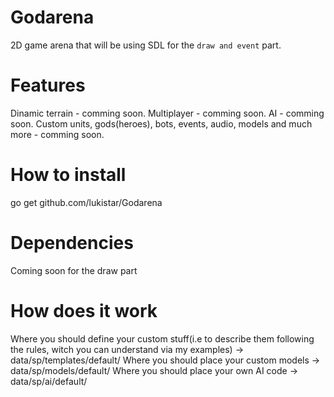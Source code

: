 # Godarena
  2D game arena that will be using SDL for the `draw and event` part.
# Features
  Dinamic terrain - comming soon.
  Multiplayer - comming soon.
  AI - comming soon.
  Custom units, gods(heroes), bots, events, audio, models and much more - comming soon.
# How to install
  go get github.com/lukistar/Godarena
# Dependencies
  Coming soon for the draw part
# How does it work
  Where you should define your custom stuff(i.e to describe them following the rules, witch you can understand via my examples) -> data/sp/templates/default/
  Where you should place your custom models -> data/sp/models/default/
  Where you should place your own AI code -> data/sp/ai/default/

